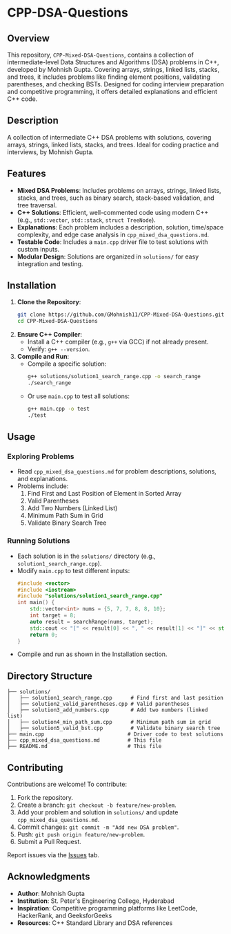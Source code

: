 # CPP-DSA-Questions

## Overview
This repository, `CPP-Mixed-DSA-Questions`, contains a collection of intermediate-level Data Structures and Algorithms (DSA) problems in C++, developed by Mohnish Gupta. Covering arrays, strings, linked lists, stacks, and trees, it includes problems like finding element positions, validating parentheses, and checking BSTs. Designed for coding interview preparation and competitive programming, it offers detailed explanations and efficient C++ code.

## Description
A collection of intermediate C++ DSA problems with solutions, covering arrays, strings, linked lists, stacks, and trees. Ideal for coding practice and interviews, by Mohnish Gupta.

## Features
- **Mixed DSA Problems**: Includes problems on arrays, strings, linked lists, stacks, and trees, such as binary search, stack-based validation, and tree traversal.
- **C++ Solutions**: Efficient, well-commented code using modern C++ (e.g., `std::vector`, `std::stack`, `struct TreeNode`).
- **Explanations**: Each problem includes a description, solution, time/space complexity, and edge case analysis in `cpp_mixed_dsa_questions.md`.
- **Testable Code**: Includes a `main.cpp` driver file to test solutions with custom inputs.
- **Modular Design**: Solutions are organized in `solutions/` for easy integration and testing.

## Installation
1. **Clone the Repository**:
   ```bash
   git clone https://github.com/GMohnish11/CPP-Mixed-DSA-Questions.git
   cd CPP-Mixed-DSA-Questions
   ```
2. **Ensure C++ Compiler**:
   - Install a C++ compiler (e.g., `g++` via GCC) if not already present.
   - Verify: `g++ --version`.
3. **Compile and Run**:
   - Compile a specific solution:
     ```bash
     g++ solutions/solution1_search_range.cpp -o search_range
     ./search_range
     ```
   - Or use `main.cpp` to test all solutions:
     ```bash
     g++ main.cpp -o test
     ./test
     ```

## Usage
### Exploring Problems
- Read `cpp_mixed_dsa_questions.md` for problem descriptions, solutions, and explanations.
- Problems include:
  1. Find First and Last Position of Element in Sorted Array
  2. Valid Parentheses
  3. Add Two Numbers (Linked List)
  4. Minimum Path Sum in Grid
  5. Validate Binary Search Tree

### Running Solutions
- Each solution is in the `solutions/` directory (e.g., `solution1_search_range.cpp`).
- Modify `main.cpp` to test different inputs:
  ```cpp
  #include <vector>
  #include <iostream>
  #include "solutions/solution1_search_range.cpp"
  int main() {
      std::vector<int> nums = {5, 7, 7, 8, 8, 10};
      int target = 8;
      auto result = searchRange(nums, target);
      std::cout << "[" << result[0] << ", " << result[1] << "]" << std::endl; // Output: [3, 4]
      return 0;
  }
  ```
- Compile and run as shown in the Installation section.

## Directory Structure
```
├── solutions/
│   ├── solution1_search_range.cpp      # Find first and last position
│   ├── solution2_valid_parentheses.cpp # Valid parentheses
│   ├── solution3_add_numbers.cpp       # Add two numbers (linked list)
│   ├── solution4_min_path_sum.cpp      # Minimum path sum in grid
│   ├── solution5_valid_bst.cpp         # Validate binary search tree
├── main.cpp                           # Driver code to test solutions
├── cpp_mixed_dsa_questions.md         # This file
├── README.md                          # This file
```

## Contributing
Contributions are welcome! To contribute:
1. Fork the repository.
2. Create a branch: `git checkout -b feature/new-problem`.
3. Add your problem and solution in `solutions/` and update `cpp_mixed_dsa_questions.md`.
4. Commit changes: `git commit -m "Add new DSA problem"`.
5. Push: `git push origin feature/new-problem`.
6. Submit a Pull Request.

Report issues via the [Issues](https://github.com/GMohnish11/CPP-Mixed-DSA-Questions/issues) tab.

## Acknowledgments
- **Author**: Mohnish Gupta
- **Institution**: St. Peter's Engineering College, Hyderabad
- **Inspiration**: Competitive programming platforms like LeetCode, HackerRank, and GeeksforGeeks
- **Resources**: C++ Standard Library and DSA references
